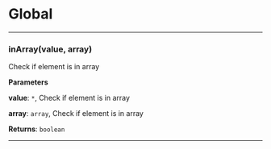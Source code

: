 # Global





* * *

### inArray(value, array) 

Check if element is in array

**Parameters**

**value**: `*`, Check if element is in array

**array**: `array`, Check if element is in array

**Returns**: `boolean`



* * *











